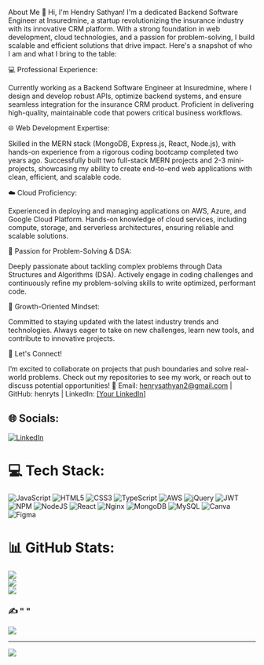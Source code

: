 About Me
👋 Hi, I'm Hendry Sathyan! I'm a dedicated Backend Software Engineer at Insuredmine, a startup revolutionizing the insurance industry with its innovative CRM platform. With a strong foundation in web development, cloud technologies, and a passion for problem-solving, I build scalable and efficient solutions that drive impact. Here's a snapshot of who I am and what I bring to the table:

💻 Professional Experience:

Currently working as a Backend Software Engineer at Insuredmine, where I design and develop robust APIs, optimize backend systems, and ensure seamless integration for the insurance CRM product.
Proficient in delivering high-quality, maintainable code that powers critical business workflows.


🌐 Web Development Expertise:

Skilled in the MERN stack (MongoDB, Express.js, React, Node.js), with hands-on experience from a rigorous coding bootcamp completed two years ago.
Successfully built two full-stack MERN projects and 2-3 mini-projects, showcasing my ability to create end-to-end web applications with clean, efficient, and scalable code.


☁️ Cloud Proficiency:

Experienced in deploying and managing applications on AWS, Azure, and Google Cloud Platform.
Hands-on knowledge of cloud services, including compute, storage, and serverless architectures, ensuring reliable and scalable solutions.


🧠 Passion for Problem-Solving & DSA:

Deeply passionate about tackling complex problems through Data Structures and Algorithms (DSA).
Actively engage in coding challenges and continuously refine my problem-solving skills to write optimized, performant code.


🚀 Growth-Oriented Mindset:

Committed to staying updated with the latest industry trends and technologies.
Always eager to take on new challenges, learn new tools, and contribute to innovative projects.


🔗 Let's Connect!

I’m excited to collaborate on projects that push boundaries and solve real-world problems. Check out my repositories to see my work, or reach out to discuss potential opportunities!
📧 Email: henrysathyan2@gmail.com | GitHub: henryts | LinkedIn: [[Your LinkedIn]](https://www.linkedin.com/in/henry-sathyan-29b9a633b/)





## 🌐 Socials:
[![LinkedIn](https://img.shields.io/badge/LinkedIn-%230077B5.svg?logo=linkedin&logoColor=white)](https://linkedin.com/in/henry-sathyan-34415275/)


# 💻 Tech Stack:
![JavaScript](https://img.shields.io/badge/javascript-%23323330.svg?style=for-the-badge&logo=javascript&logoColor=%23F7DF1E) ![HTML5](https://img.shields.io/badge/html5-%23E34F26.svg?style=for-the-badge&logo=html5&logoColor=white) ![CSS3](https://img.shields.io/badge/css3-%231572B6.svg?style=for-the-badge&logo=css3&logoColor=white) ![TypeScript](https://img.shields.io/badge/typescript-%23007ACC.svg?style=for-the-badge&logo=typescript&logoColor=white) ![AWS](https://img.shields.io/badge/AWS-%23FF9900.svg?style=for-the-badge&logo=amazon-aws&logoColor=white) ![jQuery](https://img.shields.io/badge/jquery-%230769AD.svg?style=for-the-badge&logo=jquery&logoColor=white) ![JWT](https://img.shields.io/badge/JWT-black?style=for-the-badge&logo=JSON%20web%20tokens) ![NPM](https://img.shields.io/badge/NPM-%23000000.svg?style=for-the-badge&logo=npm&logoColor=white) ![NodeJS](https://img.shields.io/badge/node.js-6DA55F?style=for-the-badge&logo=node.js&logoColor=white) ![React](https://img.shields.io/badge/react-%2320232a.svg?style=for-the-badge&logo=react&logoColor=%2361DAFB) ![Nginx](https://img.shields.io/badge/nginx-%23009639.svg?style=for-the-badge&logo=nginx&logoColor=white) ![MongoDB](https://img.shields.io/badge/MongoDB-%234ea94b.svg?style=for-the-badge&logo=mongodb&logoColor=white) ![MySQL](https://img.shields.io/badge/mysql-%2300f.svg?style=for-the-badge&logo=mysql&logoColor=white) ![Canva](https://img.shields.io/badge/Canva-%2300C4CC.svg?style=for-the-badge&logo=Canva&logoColor=white) 	![Figma](https://img.shields.io/badge/figma-%23F24E1E.svg?style=for-the-badge&logo=figma&logoColor=white)
# 📊 GitHub Stats:
![](https://github-readme-stats.vercel.app/api?username=henryts&theme=nightowl&hide_border=false&include_all_commits=false&count_private=false)<br/>
![](https://github-readme-streak-stats.herokuapp.com/?user=henryts&theme=nightowl&hide_border=false)<br/>
![](https://github-readme-stats.vercel.app/api/top-langs/?username=henryts&theme=nightowl&hide_border=false&include_all_commits=false&count_private=false&layout=compact)

### ✍️ "  "
![](https://quotes-github-readme.vercel.app/api?type=horizontal&theme=radical)

---
[![](https://visitcount.itsvg.in/api?id=henryts&icon=0&color=0)](https://visitcount.itsvg.in)



